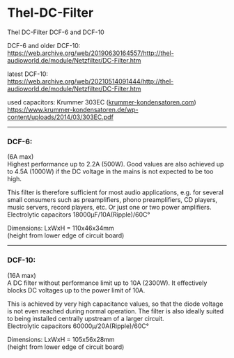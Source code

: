 # Thel-DC-Filter
Thel DC-Filter DCF-6 and DCF-10  

DCF-6 and older DCF-10:  
https://web.archive.org/web/20190630164557/http://thel-audioworld.de/module/Netzfilter/DC-Filter.htm  

latest DCF-10:  
https://web.archive.org/web/20210514091444/http://thel-audioworld.de/module/Netzfilter/DC-Filter.htm  

used capacitors: Krummer 303EC ([krummer-kondensatoren.com](https://krummer-kondensatoren.com/))  
https://www.krummer-kondensatoren.de/wp-content/uploads/2014/03/303EC.pdf  



----  

### DCF-6:  
(6A max)  
Highest performance up to 2.2A (500W). Good values are also achieved up to 4.5A (1000W) if the DC voltage in the mains is not expected to be too high.  
  
This filter is therefore sufficient for most audio applications, e.g. for several small consumers such as preamplifiers, phono preamplifiers, CD players, music servers, record players, etc. Or just one or two power amplifiers.  
Electrolytic capacitors 18000µF/10A(Ripple)/60C°  
  
Dimensions: LxWxH = 110x46x34mm  
(height from lower edge of circuit board)  

----

### DCF-10:  
(16A max)  
A DC filter without performance limit up to 10A (2300W). It effectively blocks DC voltages up to the power limit of 10A.  
  
This is achieved by very high capacitance values, so that the diode voltage is not even reached during normal operation. The filter is also ideally suited to being installed centrally upstream of a larger circuit.  
Electrolytic capacitors 60000µ/20A(Ripple)/60C°  

Dimensions: LxWxH = 105x56x28mm  
(height from lower edge of circuit board)  


